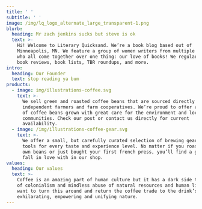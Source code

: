 ```yaml
---
title: ' '
subtitle: ' '
image: /img/lq_logo_alternate_large_transparent-1.png
blurb:
  heading: Mr zach jenkins sucks but steve is ok
  text: >-
    Hi! Welcome to Literary Quicksand. We’re a book blog based out of
    Minneapolis, MN. We feature a group of women writers from multiple countries
    who all come together over one thing: our love of books! We regularly post
    book reviews, book lists, TBR roundups, and more.
intro:
  heading: Our Founder
  text: stop reading ya bum
products:
  - image: img/illustrations-coffee.svg
    text: >-
      We sell green and roasted coffee beans that are sourced directly from
      independent farmers and farm cooperatives. We’re proud to offer a variety
      of coffee beans grown with great care for the environment and local
      communities. Check our post or contact us directly for current
      availability.
  - image: /img/illustrations-coffee-gear.svg
    text: >-
      We offer a small, but carefully curated selection of brewing gear and
      tools for every taste and experience level. No matter if you roast your
      own beans or just bought your first french press, you’ll find a gadget to
      fall in love with in our shop.
values:
  heading: Our values
  text: >-
    Coffee is an amazing part of human culture but it has a dark side too – one
    of colonialism and mindless abuse of natural resources and human lives. We
    want to turn this around and return the coffee trade to the drink’s
    exhilarating, empowering and unifying nature.
---
```


